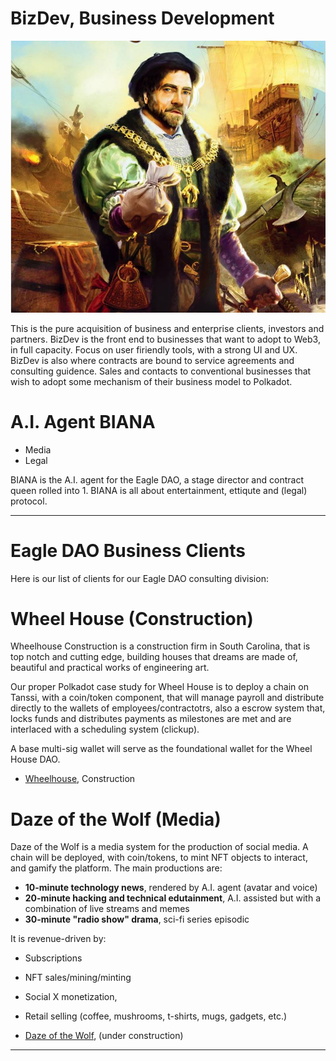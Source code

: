 # BizDev, Business Development
![](images/dwn_merchant.jpg)

This is the pure acquisition of business and enterprise clients, investors and partners.   BizDev is the front end to businesses that want to adopt to Web3, in full capacity.   Focus on user firiendly tools, with a strong UI and UX.  BizDev is also where contracts are bound to service agreements and consulting guidence. Sales and contacts to conventional businesses that wish to adopt some mechanism of their business model to Polkadot.

# A.I. Agent BIANA
- Media
- Legal

BIANA is the A.I. agent for the Eagle DAO, a stage director and contract queen rolled into 1.  BIANA is all about entertainment, ettiqute and (legal) protocol.

---
# Eagle DAO Business Clients
Here is our list of clients for our Eagle DAO consulting division:

# Wheel House (Construction)
Wheelhouse Construction is a construction firm in South Carolina, that is top notch and cutting edge, building houses that dreams are made of, beautiful and practical works of engineering art.

Our proper Polkadot case study for Wheel House is to deploy a chain on Tanssi, with a coin/token component, that will manage payroll and distribute directly to the wallets of employees/contractotrs, also a escrow system that, locks funds and distributes payments as milestones are met and are interlaced with a scheduling system (clickup).

A base multi-sig wallet will serve as the foundational wallet for the Wheel House DAO.

- [Wheelhouse](https://www.wheelhousesc.com/), Construction

# Daze of the Wolf (Media)
Daze of the Wolf is a media system for the production of social media. A chain will be deployed, with coin/tokens, to mint NFT objects to interact, and gamify the platform. The main productions are:

- **10-minute technology news**, rendered by A.I. agent (avatar and voice)
- **20-minute hacking and technical edutainment**, A.I. assisted but with a combination of live streams and memes
- **30-minute "radio show" drama**, sci-fi series episodic

It is revenue-driven by:
- Subscriptions
- NFT sales/mining/minting
- Social X monetization, 
- Retail selling (coffee, mushrooms, t-shirts, mugs, gadgets, etc.)

- [Daze of the Wolf](https://www.dazeofthewolf.com), (under construction)

---
